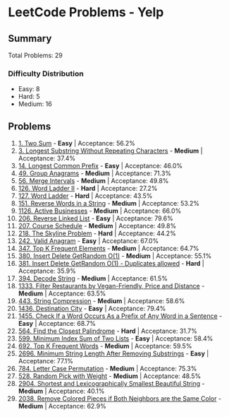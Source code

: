 # LeetCode Problems - Yelp

## Summary
Total Problems: 29

### Difficulty Distribution

- Easy: 8
- Hard: 5
- Medium: 16

## Problems

1. [1. Two Sum](https://leetcode.com/problems/two-sum/) - **Easy** | Acceptance: 56.2%
2. [3. Longest Substring Without Repeating Characters](https://leetcode.com/problems/longest-substring-without-repeating-characters/) - **Medium** | Acceptance: 37.4%
3. [14. Longest Common Prefix](https://leetcode.com/problems/longest-common-prefix/) - **Easy** | Acceptance: 46.0%
4. [49. Group Anagrams](https://leetcode.com/problems/group-anagrams/) - **Medium** | Acceptance: 71.3%
5. [56. Merge Intervals](https://leetcode.com/problems/merge-intervals/) - **Medium** | Acceptance: 49.8%
6. [126. Word Ladder II](https://leetcode.com/problems/word-ladder-ii/) - **Hard** | Acceptance: 27.2%
7. [127. Word Ladder](https://leetcode.com/problems/word-ladder/) - **Hard** | Acceptance: 43.5%
8. [151. Reverse Words in a String](https://leetcode.com/problems/reverse-words-in-a-string/) - **Medium** | Acceptance: 53.2%
9. [1126. Active Businesses](https://leetcode.com/problems/active-businesses/) - **Medium** | Acceptance: 66.0%
10. [206. Reverse Linked List](https://leetcode.com/problems/reverse-linked-list/) - **Easy** | Acceptance: 79.6%
11. [207. Course Schedule](https://leetcode.com/problems/course-schedule/) - **Medium** | Acceptance: 49.8%
12. [218. The Skyline Problem](https://leetcode.com/problems/the-skyline-problem/) - **Hard** | Acceptance: 44.2%
13. [242. Valid Anagram](https://leetcode.com/problems/valid-anagram/) - **Easy** | Acceptance: 67.0%
14. [347. Top K Frequent Elements](https://leetcode.com/problems/top-k-frequent-elements/) - **Medium** | Acceptance: 64.7%
15. [380. Insert Delete GetRandom O(1)](https://leetcode.com/problems/insert-delete-getrandom-o1/) - **Medium** | Acceptance: 55.1%
16. [381. Insert Delete GetRandom O(1) - Duplicates allowed](https://leetcode.com/problems/insert-delete-getrandom-o1-duplicates-allowed/) - **Hard** | Acceptance: 35.9%
17. [394. Decode String](https://leetcode.com/problems/decode-string/) - **Medium** | Acceptance: 61.5%
18. [1333. Filter Restaurants by Vegan-Friendly, Price and Distance](https://leetcode.com/problems/filter-restaurants-by-vegan-friendly-price-and-distance/) - **Medium** | Acceptance: 63.5%
19. [443. String Compression](https://leetcode.com/problems/string-compression/) - **Medium** | Acceptance: 58.6%
20. [1436. Destination City](https://leetcode.com/problems/destination-city/) - **Easy** | Acceptance: 79.4%
21. [1455. Check If a Word Occurs As a Prefix of Any Word in a Sentence](https://leetcode.com/problems/check-if-a-word-occurs-as-a-prefix-of-any-word-in-a-sentence/) - **Easy** | Acceptance: 68.7%
22. [564. Find the Closest Palindrome](https://leetcode.com/problems/find-the-closest-palindrome/) - **Hard** | Acceptance: 31.7%
23. [599. Minimum Index Sum of Two Lists](https://leetcode.com/problems/minimum-index-sum-of-two-lists/) - **Easy** | Acceptance: 58.4%
24. [692. Top K Frequent Words](https://leetcode.com/problems/top-k-frequent-words/) - **Medium** | Acceptance: 59.5%
25. [2696. Minimum String Length After Removing Substrings](https://leetcode.com/problems/minimum-string-length-after-removing-substrings/) - **Easy** | Acceptance: 77.1%
26. [784. Letter Case Permutation](https://leetcode.com/problems/letter-case-permutation/) - **Medium** | Acceptance: 75.3%
27. [528. Random Pick with Weight](https://leetcode.com/problems/random-pick-with-weight/) - **Medium** | Acceptance: 48.5%
28. [2904. Shortest and Lexicographically Smallest Beautiful String](https://leetcode.com/problems/shortest-and-lexicographically-smallest-beautiful-string/) - **Medium** | Acceptance: 40.1%
29. [2038. Remove Colored Pieces if Both Neighbors are the Same Color](https://leetcode.com/problems/remove-colored-pieces-if-both-neighbors-are-the-same-color/) - **Medium** | Acceptance: 62.9%